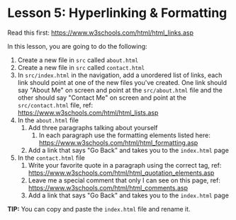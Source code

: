 # Lesson 5: Hyperlinking & Formatting

Read this first: https://www.w3schools.com/html/html_links.asp

In this lesson, you are going to do the following:
1. Create a new file in `src` called `about.html`
2. Create a new file in `src` called `contact.html`
3. In `src/index.html` in the navigation, add a unordered list of links, each link should point at one of the new files you've created. One link should say "About Me" on screen and point at the `src/about.html` file and the other should say "Contact Me" on screen and point at the `src/contact.html` file, ref: https://www.w3schools.com/html/html_lists.asp
4. In the `about.html` file
   1. Add three paragraphs talking about yourself
      1. In each paragraph use the formatting elements listed here: https://www.w3schools.com/html/html_formatting.asp
   2. Add a link that says "Go Back" and takes you to the `index.html` page
5. In the `contact.html` file
   1. Write your favorite quote in a paragraph using the correct tag, ref: https://www.w3schools.com/html/html_quotation_elements.asp
   2. Leave me a special comment that only I can see on this page, ref: https://www.w3schools.com/html/html_comments.asp
   2. Add a link that says "Go Back" and takes you to the `index.html` page


**TIP:** You can copy and paste the `index.html` file and rename it.
